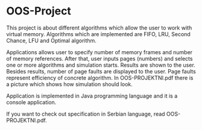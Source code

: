 # OOS-Project

This project is about different algorithms which allow the user to work with virtual memory. Algorithms which are implemented are FIFO, LRU, Second Chance, LFU and Optimal algorithm.

Applications allows user to specify number of memory frames and number of memory references.  After that, user inputs pages (numbers) and selects one or more algorithms and simulation starts. Results are shown to the user. Besides results, number of page faults are displayed to the user. Page faults represent efficiency of concrete algorithm. In OOS-PROJEKTNI.pdf there is a picture which shows how simulation should look.

Application is implemented in Java programming language and it is a console application.

If you want to check out specification in Serbian language, read OOS-PROJEKTNI.pdf.

